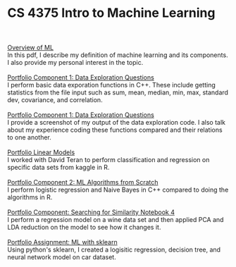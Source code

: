 # CS 4375 Intro to Machine Learning<br /><br />

[Overview of ML](Overview_of_ML.pdf) <br />
In this pdf, I describe my definition of machine learning and its components. I also provide my personal interest in the topic.<br /><br />
[Portfolio Component 1: Data Exploration Questions](Portfolio_Component_1_Questions.pdf) <br />
I perform basic data exporation functions in C++. These include getting statistics from the file input such as sum, mean, median, min, max, standard dev, covariance, and correlation.<br /><br />
[Portfolio Component 1: Data Exploration Questions](Portfolio_Component_1_Questions.pdf) <br /> 
I provide a screenshot of my output of the data exploration code. I also talk about my experience coding these functions compared and their relations to one another.<br /><br />
[Portfolio Linear Models](https://github.com/Huywin500/CS-4375/tree/main/Portfolio%20Linear%20Models) <br />
I worked with David Teran to perform classification and regression on specific data sets from kaggle in R.<br /><br />
[Portfolio Component 2: ML Algorithms from Scratch](https://github.com/Huywin500/CS-4375/blob/main/Portfolio%20Component%202%20Questions.pdf) <br />
I perform logistic regression and Naive Bayes in C++ compared to doing the algorithms in R.<br /><br />
[Portfolio Component: Searching for Similarity Notebook 4](https://github.com/Huywin500/CS-4375/blob/main/Notebook4.pdf)<br />
I perform a regression model on a wine data set and then applied PCA and LDA reduction on the model to see how it changes it.<br /><br />
[Portfolio Assignment: ML with sklearn](https://github.com/Huywin500/CS-4375/blob/main/Python%20ML%20with%20sklearn.pdf)<br />
Using python's sklearn, I created a logisitic regression, decision tree, and neural network model on car dataset.<br /><br />

<br /><br />
